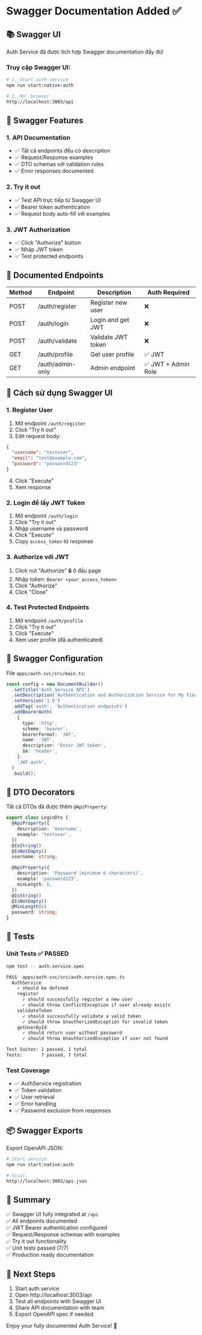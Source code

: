 # Swagger Documentation Added ✅

## 📚 Swagger UI

Auth Service đã được tích hợp Swagger documentation đầy đủ!

### Truy cập Swagger UI:

```bash
# 1. Start auth service
npm run start:native:auth

# 2. Mở browser
http://localhost:3003/api
```

## 🎨 Swagger Features

### 1. API Documentation
- ✅ Tất cả endpoints đều có description
- ✅ Request/Response examples
- ✅ DTO schemas với validation rules
- ✅ Error responses documented

### 2. Try it out
- ✅ Test API trực tiếp từ Swagger UI
- ✅ Bearer token authentication
- ✅ Request body auto-fill với examples

### 3. JWT Authorization
- ✅ Click "Authorize" button
- ✅ Nhập JWT token
- ✅ Test protected endpoints

## 📡 Documented Endpoints

| Method | Endpoint | Description | Auth Required |
|--------|----------|-------------|---------------|
| POST | /auth/register | Register new user | ❌ |
| POST | /auth/login | Login and get JWT | ❌ |
| POST | /auth/validate | Validate JWT token | ❌ |
| GET | /auth/profile | Get user profile | ✅ JWT |
| GET | /auth/admin-only | Admin endpoint | ✅ JWT + Admin Role |

## 🎯 Cách sử dụng Swagger UI

### 1. Register User
1. Mở endpoint `/auth/register`
2. Click "Try it out"
3. Edit request body:
```json
{
  "username": "testuser",
  "email": "test@example.com",
  "password": "password123"
}
```
4. Click "Execute"
5. Xem response

### 2. Login để lấy JWT Token
1. Mở endpoint `/auth/login`
2. Click "Try it out"
3. Nhập username và password
4. Click "Execute"
5. Copy `access_token` từ response

### 3. Authorize với JWT
1. Click nút "Authorize" 🔒 ở đầu page
2. Nhập token: `Bearer <your_access_token>`
3. Click "Authorize"
4. Click "Close"

### 4. Test Protected Endpoints
1. Mở endpoint `/auth/profile`
2. Click "Try it out"
3. Click "Execute"
4. Xem user profile (đã authenticated)

## 🎨 Swagger Configuration

File `apps/auth-svc/src/main.ts`:

```typescript
const config = new DocumentBuilder()
  .setTitle('Auth Service API')
  .setDescription('Authentication and Authorization Service for My Finance')
  .setVersion('1.0')
  .addTag('auth', 'Authentication endpoints')
  .addBearerAuth(
    {
      type: 'http',
      scheme: 'bearer',
      bearerFormat: 'JWT',
      name: 'JWT',
      description: 'Enter JWT token',
      in: 'header',
    },
    'JWT-auth',
  )
  .build();
```

## 📝 DTO Decorators

Tất cả DTOs đã được thêm `@ApiProperty`:

```typescript
export class LoginDto {
  @ApiProperty({
    description: 'Username',
    example: 'testuser',
  })
  @IsString()
  @IsNotEmpty()
  username: string;

  @ApiProperty({
    description: 'Password (minimum 6 characters)',
    example: 'password123',
    minLength: 6,
  })
  @IsString()
  @IsNotEmpty()
  @MinLength(6)
  password: string;
}
```

## 🧪 Tests

### Unit Tests ✅ PASSED

```bash
npm test -- auth.service.spec

PASS  apps/auth-svc/src/auth.service.spec.ts
  AuthService
    ✓ should be defined
    register
      ✓ should successfully register a new user
      ✓ should throw ConflictException if user already exists
    validateToken
      ✓ should successfully validate a valid token
      ✓ should throw UnauthorizedException for invalid token
    getUserById
      ✓ should return user without password
      ✓ should throw UnauthorizedException if user not found

Test Suites: 1 passed, 1 total
Tests:       7 passed, 7 total
```

### Test Coverage

- ✅ AuthService registration
- ✅ Token validation
- ✅ User retrieval
- ✅ Error handling
- ✅ Password exclusion from responses

## 📦 Swagger Exports

Export OpenAPI JSON:

```bash
# Start service
npm run start:native:auth

# Visit
http://localhost:3003/api-json
```

## 🎉 Summary

✅ Swagger UI fully integrated at `/api`  
✅ All endpoints documented  
✅ JWT Bearer authentication configured  
✅ Request/Response schemas with examples  
✅ Try it out functionality  
✅ Unit tests passed (7/7)  
✅ Production ready documentation

## 🚀 Next Steps

1. Start auth service
2. Open http://localhost:3003/api
3. Test all endpoints with Swagger UI
4. Share API documentation with team
5. Export OpenAPI spec if needed

Enjoy your fully documented Auth Service! 🎊
